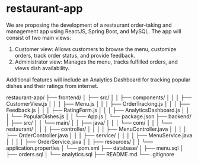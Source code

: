# restaurant-app

We are proposing the development of a restaurant order-taking and management app using ReactJS, Spring Boot, and MySQL. The app will consist of two main views: 
1. Customer view: Allows customers to browse the menu, customize orders, track order status, and provide feedback.
2. Administrator view: Manages the menu, tracks fulfilled orders, and views dish availability.

Additional features will include an Analytics Dashboard for tracking popular dishes and their ratings from internet.

restaurant-app/
├── frontend/
│   ├── src/
│   │   ├── components/
│   │   │   ├── CustomerView.js
│   │   │   ├── Menu.js
│   │   │   ├── OrderTracking.js
│   │   │   ├── Feedback.js
│   │   │   ├── RatingForm.js
│   │   │   ├── AnalyticsDashboard.js
│   │   │   └── PopularDishes.js
│   │   └── App.js
│   └── package.json
├── backend/
│   ├── src/
│   │   └── main/
│   │       ├── java/
│   │       │   └── com/
│   │       │       └── restaurant/
│   │       │           ├── controller/
│   │       │           │   ├── MenuController.java
│   │       │           │   ├── OrderController.java
│   │       │           ├── service/
│   │       │           │   ├── MenuService.java
│   │       │           │   ├── OrderService.java
│   │       ├── resources/
│   │           └── application.properties
│   └── pom.xml
├── database/
│   ├── menu.sql
│   ├── orders.sql
│   └── analytics.sql
├── README.md
└── .gitignore
